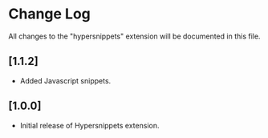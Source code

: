 # Change Log

All changes to the "hypersnippets" extension will be documented in this file.

## [1.1.2]

- Added Javascript snippets.


## [1.0.0]

- Initial release of Hypersnippets extension.